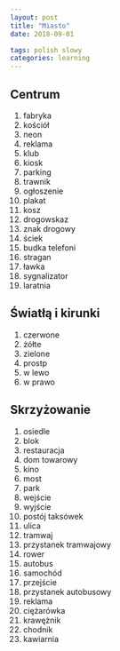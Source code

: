 ```yaml
---
layout: post
title: "Miasto"
date: 2018-09-01

tags: polish slowy
categories: learning
---
```

## Centrum

1. fabryka
2. kościół
3. neon
4. reklama
5. klub
6. kiosk
7. parking
8. trawnik
9. ogłoszenie
10. plakat
11. kosz
12. drogowskaz
13. znak drogowy
14. ściek
15. budka telefoni
16. stragan
17. ławka
18. sygnalizator
19. laratnia

## Światłą i kirunki

1. czerwone
2. żółte
3. zielone
4. prostp
5. w lewo
6. w prawo

## Skrzyżowanie

1. osiedle
2. blok
3. restauracja
4. dom towarowy
5. kino
6. most
7. park
8. wejście
9. wyjście
10. postój taksówek
11. ulica
12. tramwaj
13. przystanek tramwajowy
14. rower
15. autobus
16. samochód
17. przejście
18. przystanek autobusowy
19. reklama
20. ciężarówka
21. krawężnik
22. chodnik
23. kawiarnia